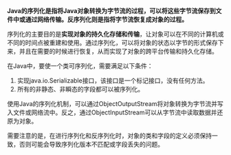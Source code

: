 **Java的序列化是指将Java对象转换为字节流的过程，可以将这些字节流保存到文件中或通过网络传输。反序列化则是指将字节流恢复成对象的过程。**

序列化的主要目的是**实现对象的持久化存储和传输**，让对象可以在不同的计算机或不同的时间点被重建和使用。通过序列化，可以将对象的状态以字节的形式保存下来，并且在需要的时候进行恢复，从而实现了对象的跨平台传输和持久化存储。

在Java中，要使一个类可序列化，需要满足以下条件：

1. 实现java.io.Serializable接口，该接口是一个标记接口，没有任何方法。
2. 所有的非静态、非瞬态的字段都可以被序列化。

使用Java的序列化机制，可以通过ObjectOutputStream将对象转换为字节流并写入文件或网络流中。反之，通过ObjectInputStream可以从字节流中读取数据并还原为对象。

需要注意的是，在进行序列化和反序列化时，对象的类和字段的定义必须保持一致，否则可能会导致序列化版本不匹配或字段丢失的问题。
